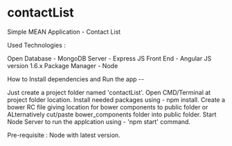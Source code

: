 # contactList
Simple MEAN Application - Contact List 

Used Technologies :

Open Database - MongoDB
Server - Express JS
Front End - Angular JS version 1.6.x
Package Manager - Node


How to Install dependencies and Run the app --

Just create a project folder named 'contactList'.
Open CMD/Terminal at project folder location.
Install needed packages using - npm install.
Create a bower RC file giving location for bower components to public folder or ALternatively cut/paste bower_components folder into public folder.
Start Node Server to run the applcation using - 'npm start' command.

Pre-requisite : Node with latest version.
